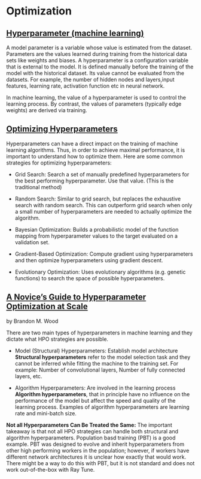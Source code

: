 # Optimization

## [Hyperparameter (machine learning)](https://en.wikipedia.org/wiki/Hyperparameter_(machine_learning))   

A model parameter is a variable whose value is estimated from the dataset. Parameters are the values learned during training from the historical data sets like weights and biases. A hyperparameter is a configuration variable that is external to the model. It is defined manually before the training of the model with the historical dataset. Its value cannot be evaluated from the datasets. For example, the number of hidden nodes and layers,input features, learning rate, activation function etc in neural network.  

In machine learning, the value of a hyperparameter is used to control the learning process. By contrast, the values of parameters (typically edge weights) 
are derived via training. 

## [Optimizing Hyperparameters](https://deepai.org/machine-learning-glossary-and-terms/hyperparameter)  
Hyperparameters can have a direct impact on the training of machine learning algorithms. Thus, in order to achieve maximal performance, 
it is important to understand how to optimize them. Here are some common strategies for optimizing hyperparameters:

- Grid Search: Search a set of manually predefined hyperparameters for the best performing hyperparameter. Use that value. (This is the traditional method)   

- Random Search: Similar to grid search, but replaces the exhaustive search with random search. This can outperform grid search when only a 
small number of hyperparameters are needed to actually optimize the algorithm.   

- Bayesian Optimization: Builds a probabilistic model of the function mapping from hyperparameter values to the target evaluated on a validation set.   

- Gradient-Based Optimization: Compute gradient using hyperparameters and then optimize hyperparameters using gradient descent.   

- Evolutionary Optimization: Uses evolutionary algorithms (e.g. genetic functions) to search the space of possible hyperparameters.   

## [A Novice’s Guide to Hyperparameter Optimization at Scale](https://wood-b.github.io/post/a-novices-guide-to-hyperparameter-optimization-at-scale/)  
by Brandon M. Wood   

There are two main types of hyperparameters in machine learning and they dictate what HPO strategies are possible.

- Model (Structural) Hyperparameters: Establish model architecture    
**Structural hyperparameters** refer to the model selection task and they cannot be inferred while fitting the machine to the training 
set. For example: Number of convolutional layers, Number of fully connected layers, etc.

- Algorithm Hyperparameters: Are involved in the learning process   
**Algorithm hyperparameters**, that in principle have no influence on the performance of the model but affect the speed and quality of the learning process.  Examples of algorithm hyperparameters are learning rate and mini-batch size.  

**Not all Hyperparameters Can Be Treated the Same:** 
The important takeaway is that not all HPO strategies can handle both structural and algorithm hyperparameters. Population basd training (PBT) is a good example. PBT was designed to evolve and inherit hyperparameters from other high performing workers in the population; however, if workers have different network architectures it is unclear how exactly that would work. There might be a way to do this with PBT, but it is not standard and does not work out-of-the-box with Ray Tune.   
